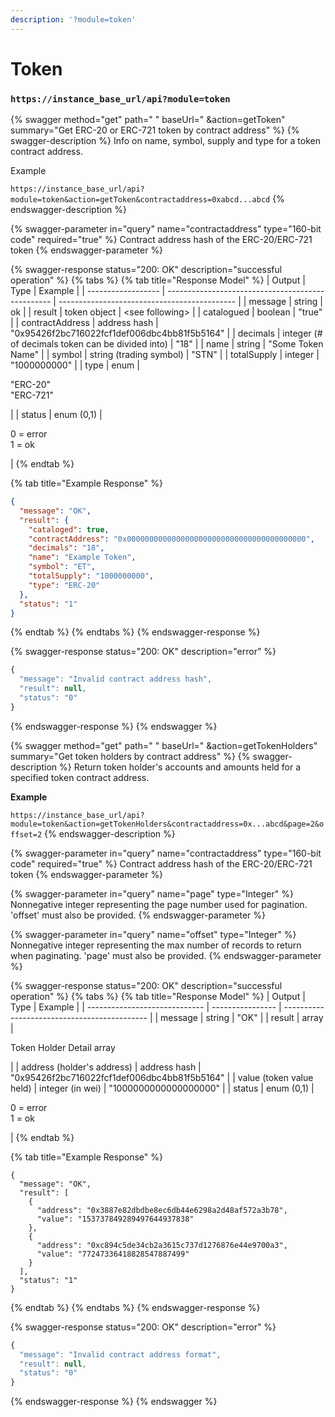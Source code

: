 ```yaml
---
description: '?module=token'
---
```


# Token

### &#x20;`https://instance_base_url/api?module=token`

{% swagger method="get" path=" " baseUrl=" &action=getToken" summary="Get ERC-20 or ERC-721 token by contract address" %}
{% swagger-description %}
Info on name, symbol, supply and type for a token contract address.

Example

`https://instance_base_url/api?module=token&action=getToken&contractaddress=0xabcd...abcd`
{% endswagger-description %}

{% swagger-parameter in="query" name="contractaddress" type="160-bit code" required="true" %}
Contract address hash of the ERC-20/ERC-721 token
{% endswagger-parameter %}

{% swagger-response status="200: OK" description="successful operation" %}
{% tabs %}
{% tab title="Response Model" %}
| Output             | Type                                              | Example                                      |
| ------------------ | ------------------------------------------------- | -------------------------------------------- |
| message            | string                                            | ok                                           |
| result             | token object                                      | \<see following>                             |
|    catalogued      | boolean                                           | "true"                                       |
|    contractAddress | address hash                                      | "0x95426f2bc716022fcf1def006dbc4bb81f5b5164" |
|    decimals        | integer (# of decimals token can be divided into) | "18"                                         |
|    name            | string                                            | "Some Token Name"                            |
|    symbol          | string (trading symbol)                           | "STN"                                        |
|    totalSupply     | integer                                           | "1000000000"                                 |
|    type            | enum                                              | <p>"ERC-20"<br>"ERC-721"</p>                 |
| status             | enum (0,1)                                        | <p>0 = error<br>1 = ok</p>                   |
{% endtab %}

{% tab title="Example Response" %}
```json
{
  "message": "OK",
  "result": {
    "cataloged": true,
    "contractAddress": "0x0000000000000000000000000000000000000000",
    "decimals": "18",
    "name": "Example Token",
    "symbol": "ET",
    "totalSupply": "1000000000",
    "type": "ERC-20"
  },
  "status": "1"
}
```
{% endtab %}
{% endtabs %}
{% endswagger-response %}

{% swagger-response status="200: OK" description="error" %}
```javascript
{
  "message": "Invalid contract address hash",
  "result": null,
  "status": "0"
}
```
{% endswagger-response %}
{% endswagger %}

{% swagger method="get" path=" " baseUrl=" &action=getTokenHolders" summary="Get token holders by contract address" %}
{% swagger-description %}
Return token holder's accounts and amounts held for a specified token contract address.

**Example**

`https://instance_base_url/api?module=token&action=getTokenHolders&contractaddress=0x...abcd&page=2&offset=2`
{% endswagger-description %}

{% swagger-parameter in="query" name="contractaddress" type="160-bit code" required="true" %}
Contract address hash of the ERC-20/ERC-721 token
{% endswagger-parameter %}

{% swagger-parameter in="query" name="page" type="Integer" %}
Nonnegative integer representing the page number used for pagination. 'offset' must also be provided.
{% endswagger-parameter %}

{% swagger-parameter in="query" name="offset" type="Integer" %}
Nonnegative integer representing the max number of records to return when paginating. 'page' must also be provided.
{% endswagger-parameter %}

{% swagger-response status="200: OK" description="successful operation" %}
{% tabs %}
{% tab title="Response Model" %}
| Output                        | Type             | Example                                      |
| ----------------------------- | ---------------- | -------------------------------------------- |
| message                       | string           | "OK"                                         |
| result                        | array            | <p>Token Holder Detail array</p><p></p>      |
|    address (holder's address) | address hash     | "0x95426f2bc716022fcf1def006dbc4bb81f5b5164" |
|    value (token value held)   | integer (in wei) | "1000000000000000000"                        |
| status                        | enum (0,1)       | <p>0 = error<br>1 = ok</p>                   |
{% endtab %}

{% tab title="Example Response" %}
```
{
  "message": "OK",
  "result": [
    {
      "address": "0x3887e82dbdbe8ec6db44e6298a2d48af572a3b78",
      "value": "153737849289497644937838"
    },
    {
      "address": "0xc894c5de34cb2a3615c737d1276876e44e9700a3",
      "value": "77247336418828547887499"
    }
  ],
  "status": "1"
}
```
{% endtab %}
{% endtabs %}
{% endswagger-response %}

{% swagger-response status="200: OK" description="error" %}
```javascript
{
  "message": "Invalid contract address format",
  "result": null,
  "status": "0"
}
```
{% endswagger-response %}
{% endswagger %}
